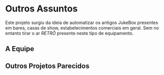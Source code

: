 ﻿# Outros Assuntos
Este projeto surgiu da ideia de automatizar os antigos JukeBox presentes em bares, casas de show, estabelecimentos comerciais em geral. Sem no entanto tirar o ar *RETRÔ* presente neste tipo de equipamento.

## A Equipe

## Outros Projetos Parecidos